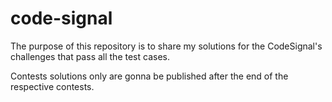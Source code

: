 # code-signal

The purpose of this repository is to share my solutions for the CodeSignal's challenges that pass all the test cases.

Contests solutions only are gonna be published after the end of the respective contests.
